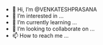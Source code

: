 - 👋 Hi, I’m @VENKATESHPRASANA
- 👀 I’m interested in ...
- 🌱 I’m currently learning ...
- 💞️ I’m looking to collaborate on ...
- 📫 How to reach me ...

<!---
VENKATESHPRASANA/VENKATESHPRASANA is a ✨ special ✨ repository because its `README.md` (this file) appears on your GitHub profile.
You can click the Preview link to take a look at your changes.
--->
